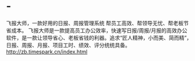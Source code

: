 # -
飞报大师，一款好用的日报、周报管理系统 帮员工高效、帮领导无忧、帮老板节省成本。 飞报大师是一款提高员工办公效率，快速写日报/周报/月报的高效办公软件，是一款让领导省心、老板省钱的利器。追求“匠人精神，小而美、简而精”，日报、周报、月报、项目工时、绩效、评分统统具备。 http://zb.timespark.cn/index.html
